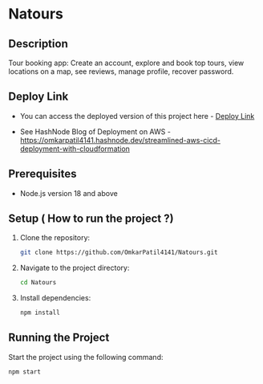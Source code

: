 # Natours

## Description

Tour booking app: Create an account, explore and book top tours, view locations on a map, see reviews, manage profile, recover password.


## Deploy Link

- You can access the deployed version of this project here - [Deploy Link](https://natours-app-ya7v.onrender.com)

- See HashNode Blog of Deployment on AWS - https://omkarpatil4141.hashnode.dev/streamlined-aws-cicd-deployment-with-cloudformation


## Prerequisites

- Node.js version 18 and above

## Setup ( How to run the project ?)


1. Clone the repository:

    ```bash
    git clone https://github.com/OmkarPatil4141/Natours.git
    ```

2. Navigate to the project directory:

    ```bash
    cd Natours
    ```

3. Install dependencies:

    ```bash
    npm install
    ```

## Running the Project

Start the project using the following command:

```bash
npm start
